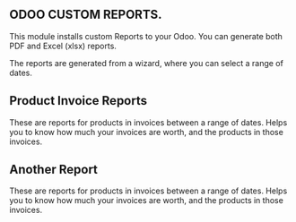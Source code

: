 ODOO CUSTOM REPORTS.
---------------------

This module installs custom Reports to your Odoo.
You can generate both PDF and Excel (xlsx) reports.

The reports are generated from a wizard, where you can select a range of dates.

Product Invoice Reports
--------------------------------------

These are reports for products in invoices between a range of dates. Helps you to know how much your invoices are worth, and the products in those invoices.

Another Report
--------------------------------------

These are reports for products in invoices between a range of dates. Helps you to know how much your invoices are worth, and the products in those invoices.

